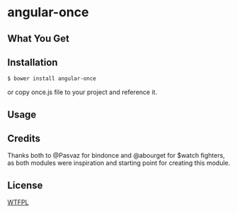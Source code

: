 angular-once
=====================

## What You Get

## Installation

```sh
$ bower install angular-once
```

or copy once.js file to your project and reference it.

## Usage

## Credits
Thanks both to @Pasvaz for bindonce and @abourget for $watch fighters, as both modules were inspiration and starting point for creating this module.

## License
  [WTFPL](LICENSE.txt)
